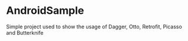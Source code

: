 AndroidSample
=============

Simple project used to show the usage of Dagger, Otto, Retrofit, Picasso and Butterknife

